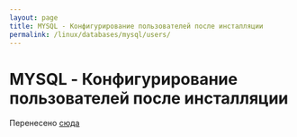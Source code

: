 ```yaml
---
layout: page
title: MYSQL - Конфигурирование пользователей после инсталляции
permalink: /linux/databases/mysql/users/
---
```


# MYSQL - Конфигурирование пользователей после инсталляции

Перенесено <a href="/linux/databases/mysql/installation/users/">сюда</a>

